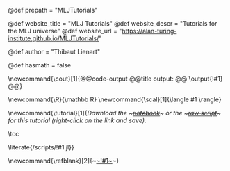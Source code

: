 <!-----------------------------------------------------
Add here global page variables to use throughout your
website.
The website_* must be defined for the RSS to work
------------------------------------------------------->
@def prepath = "MLJTutorials"

@def website_title = "MLJ Tutorials"
@def website_descr = "Tutorials for the MLJ universe"
@def website_url   = "https://alan-turing-institute.github.io/MLJTutorials/"

@def author = "Thibaut Lienart"

@def hasmath = false

\newcommand{\cout}[1]{@@code-output @@title output: @@ \output{!#1} @@}

<!-----------------------------------------------------
Add here global latex commands to use throughout your
pages. It can be math commands but does not need to be.
For instance:
* \newcommand{\phrase}{This is a long phrase to copy.}
------------------------------------------------------->
\newcommand{\R}{\mathbb R}
\newcommand{\scal}[1]{\langle #1 \rangle}

\newcommand{\tutorial}[1]{*Download the* ~~~<a href="https://raw.githubusercontent.com/alan-turing-institute/MLJTutorials/gh-pages/notebooks/!#1.ipynb" target="_blank"><em>notebook</em></a>~~~ *or the* ~~~<a href="https://raw.githubusercontent.com/alan-turing-institute/MLJTutorials/gh-pages/scripts/!#1.jl" target="_blank"><em>raw script</em></a>~~~ *for this tutorial (right-click on the link and save).* <!--_-->

\toc

\literate{/scripts/!#1.jl}}

\newcommand{\refblank}[2]{~~~<a href="!#2" target="_blank">~~~!#1~~~</a>~~~}
